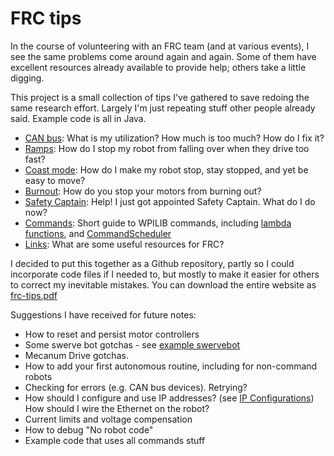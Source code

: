 # FRC tips

In the course of volunteering with an FRC team (and at various events), I see the same problems come around again and again.  Some of them have excellent resources already available to provide help; others take a little digging.

This project is a small collection of tips I've gathered to save redoing the same research effort.  Largely I'm just repeating stuff other people already said.  Example code is all in Java.

* [CAN bus](can-bus/): What is my utilization?  How much is too much?  How do I fix it?
* [Ramps](ramps/): How do I stop my robot from falling over when they drive too fast?
* [Coast mode](coast-mode/): How do I make my robot stop, stay stopped, and yet be easy to move?
* [Burnout](burnout/): How do you stop your motors from burning out?
* [Safety Captain](safety/): Help!  I just got appointed Safety Captain.  What do I do now?
* [Commands](commands/): Short guide to WPILIB commands, including [lambda functions](commands/lambda.md), and [CommandScheduler](commands/commandscheduler.md)
* [Links](links/): What are some useful resources for FRC?

I decided to put this together as a Github repository, partly so I could incorporate code files if I needed to, but mostly to make it easier for others to correct my inevitable mistakes.  You can download the entire website as [frc-tips.pdf](frc-tips.pdf)

Suggestions I have received for future notes:
* How to reset and persist motor controllers
* Some swerve bot gotchas - see [example swervebot](https://github.com/wpilibsuite/allwpilib/tree/main/wpilibjExamples/src/main/java/edu/wpi/first/wpilibj/examples/swervebot)
* Mecanum Drive gotchas.
* How to add your first autonomous routine, including for non-command robots
* Checking for errors (e.g. CAN bus devices).  Retrying?
* How should I configure and use IP addresses? (see [IP Configurations](https://docs.wpilib.org/en/stable/docs/networking/networking-introduction/ip-configurations.html))  How should I wire the Ethernet on the robot?
* Current limits and voltage compensation
* How to debug "No robot code"
* Example code that uses all commands stuff